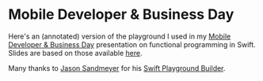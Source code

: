Mobile Developer & Business Day
================

Here's an (annotated) version of the playground I used in my [Mobile Developer & Business Day](http://by.mdday.ru/) presentation on functional programming in Swift.  Slides are based on those available [here](https://speakerdeck.com/ashfurrow/the-future-of-functional-programming-on-ios).

Many thanks to [Jason Sandmeyer](https://github.com/jas) for his [Swift Playground Builder](https://github.com/jas/swift-playground-builder).
